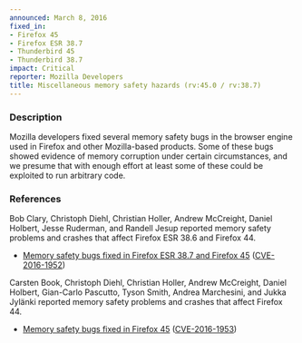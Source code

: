 ```yaml
---
announced: March 8, 2016
fixed_in:
- Firefox 45
- Firefox ESR 38.7
- Thunderbird 45
- Thunderbird 38.7
impact: Critical
reporter: Mozilla Developers
title: Miscellaneous memory safety hazards (rv:45.0 / rv:38.7)
---
```


<h3>Description</h3>

<p>Mozilla developers fixed several memory safety bugs in the browser engine used in
Firefox and other Mozilla-based products. Some of these bugs showed evidence of memory
corruption under certain circumstances, and we presume that with enough effort at least
some of these could be exploited to run arbitrary code.
</p>

<h3>References</h3>

<p>Bob Clary, Christoph Diehl, Christian Holler, Andrew McCreight, Daniel Holbert, Jesse
Ruderman, and Randell Jesup reported memory safety problems and crashes that affect
Firefox ESR 38.6 and Firefox 44.</p>

<ul>
  <li><a
href="https://bugzilla.mozilla.org/buglist.cgi?bug_id=1221872,1224979,1123661,1242279,
1249685,1244250,1244995,1234578,1241217">
       Memory safety bugs fixed in Firefox ESR 38.7 and Firefox 45</a>
(<a href="http://cve.mitre.org/cgi-bin/cvename.cgi?name=CVE-2016-1952"
class="ex-ref">CVE-2016-1952</a>)</li>
</ul>

<p>Carsten Book, Christoph Diehl, Christian Holler, Andrew McCreight, Daniel Holbert,
Gian-Carlo Pascutto, Tyson Smith, Andrea Marchesini, and Jukka Jylänki reported memory
safety problems and crashes that affect Firefox 44.</p>

<ul>
  <li><a
href="https://bugzilla.mozilla.org/buglist.cgi?bug_id=1207958,1245866,1238558,1241731,
1199171,1234425,1236519,1238935,1225618,1243555,1243583,1247236,1224361,1224363,1224369,
1205163,1248794">
       Memory safety bugs fixed in Firefox 45</a>
(<a href="http://cve.mitre.org/cgi-bin/cvename.cgi?name=CVE-2016-1953"
class="ex-ref">CVE-2016-1953</a>)</li>
</ul>

